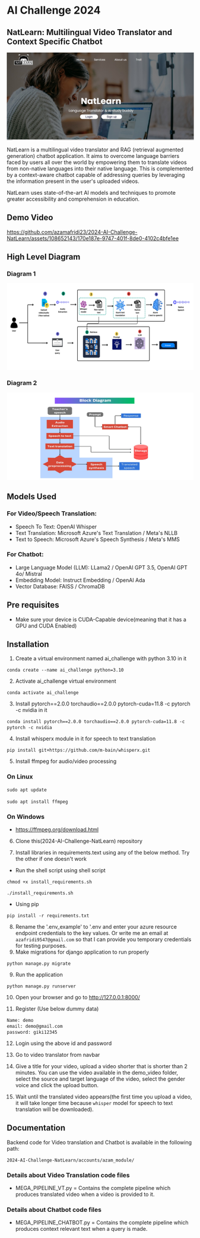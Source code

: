 # AI Challenge 2024
## NatLearn: Multilingual Video Translator and Context Specific Chatbot

![image1](readme_data/img4.jpg)

NatLearn is a multilingual video translator and RAG (retrieval augmented generation) chatbot application. It aims to overcome language barriers faced by users all over the world by empowering them to translate videos from non-native languages into their native language. This is complemented by a context-aware chatbot capable of addressing queries by leveraging the information present in the user's uploaded videos. 

NatLearn uses state-of-the-art AI models and techniques to promote greater accessibility and comprehension in education.

## Demo Video
https://github.com/azamafridi23/2024-AI-Challenge-NatLearn/assets/108652143/170e187e-9747-401f-8de0-4102c4bfe1ee



## High Level Diagram
### Diagram 1
![image3](readme_data/img2.png)
### Diagram 2
![image4](readme_data/img3.png)


## Models Used
### For Video/Speech Translation:
- Speech To Text: OpenAI Whisper 
- Text Translation: Microsoft Azure's Text Translation / Meta's NLLB
- Text to Speech: Microsoft Azure's Speech Synthesis / Meta's MMS

### For Chatbot:
- Large Language Model (LLM): LLama2 / OpenAI GPT 3.5, OpenAI GPT 4o/ Mistral
- Embedding Model: Instruct Embedding / OpenAI Ada
- Vector Database: FAISS / ChromaDB

## Pre requisites
- Make sure your device is CUDA-Capable device(meaning that it has a GPU and CUDA Enabled)


## Installation
1) Create a virtual environment named ai_challenge with python 3.10 in it
```
conda create --name ai_challenge python=3.10
```
2) Activate ai_challenge virtual environment
```
conda activate ai_challenge
```
3) Install pytorch==2.0.0 torchaudio==2.0.0 pytorch-cuda=11.8 -c pytorch -c nvidia in it
```
conda install pytorch==2.0.0 torchaudio==2.0.0 pytorch-cuda=11.8 -c pytorch -c nvidia
```
4) Install whisperx module in it for speech to text translation
```
pip install git+https://github.com/m-bain/whisperx.git
```
5) Install ffmpeg for audio/video processing
### On Linux
```
sudo apt update

sudo apt install ffmpeg
```
### On Windows
- https://ffmpeg.org/download.html

6) Clone this(2024-AI-Challenge-NatLearn) repository

7) Install libraries in requirements.text using any of the below method. Try the other if one doesn't work
- Run the shell script using shell script
```
chmod +x install_requirements.sh
```

```
./install_requirements.sh
```
- Using pip
```
pip install -r requirements.txt
```
8) Rename the '.env_example' to '.env and enter your azure resource endpoint credentials to the key values. Or write me an email at `azafridi9547@gmail.com` so that I can provide you temporary credentials for testing purposes.
8) Make migrations for django application to run properly
```
python manage.py migrate
```
9) Run the application
```
python manage.py runserver
```
10) Open your browser and go to http://127.0.0.1:8000/

11) Register (Use below dummy data)
```
Name: demo
email: demo@gmail.com
password: giki12345
```

12) Login using the above id and password

12) Go to video translator from navbar

13) Give a title for your video, upload a video shorter that is shorter than 2 minutes. You can use the video available in the demo_video folder, select the source and target language of the video, select the gender voice and click the upload button.

14) Wait until the translated video appears(the first time you upload a video, it will take longer time because `whisper` model for speech to text translation will be downloaded). 




## Documentation

Backend code for Video translation and Chatbot is available in the following path:
```
2024-AI-Challenge-NatLearn/accounts/azam_module/
```

### Details about Video Translation code files
- MEGA_PIPELINE_VT.py = Contains the complete pipeline which produces translated video when a video is provided to it.

### Details about Chatbot code files
- MEGA_PIPELINE_CHATBOT.py = Contains the complete pipeline which produces context relevant text when a query is made.
